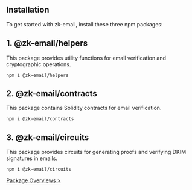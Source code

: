 ## **Installation**

To get started with zk-email, install these three npm packages:
## **1.  @zk-email/helpers**
This package provides utility functions for email verification and cryptographic operations.
```
npm i @zk-email/helpers
```

## **2.  @zk-email/contracts**
This package contains Solidity contracts for email verification.
```
npm i @zk-email/contracts
```
## **3. @zk-email/circuits**
This package provides circuits for generating proofs and verifying DKIM signatures in emails.
```
npm i @zk-email/circuits
```

[Package Overviews >](/docs/zkEmailDocs/Package%20Overviews/README.md)
